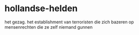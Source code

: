 # hollandse-helden
het gezag. het establishment van terroristen die zich bazeren op mensenrechten die ze zelf niemand gunnen
